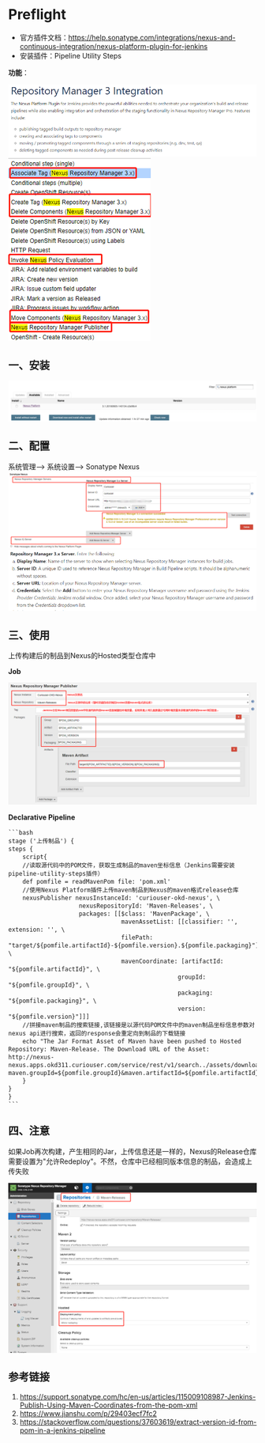 # Preflight
* 官方插件文档：https://help.sonatype.com/integrations/nexus-and-continuous-integration/nexus-platform-plugin-for-jenkins
* 安装插件：Pipeline Utility Steps


**功能**：

![](../assets/jenkins-Nexus-Platform的使用-1.png)
![](../assets/jenkins-Nexus-Platform的使用-2.png)


## 一、安装

![](../assets/jenkins-Nexus-Platform的使用-3.png)

## 二、配置

系统管理--> 系统设置--> Sonatype Nexus
![](../assets/jenkins-Nexus-Platform的使用-4.png)
![](../assets/jenkins-Nexus-Platform的使用-5.png)


## 三、使用

上传构建后的制品到Nexus的Hosted类型仓库中

**Job**

![](../assets/jenkins-Nexus-Platform的使用-6.png)

**Declarative Pipeline**

    ```bash
    stage ('上传制品') {
    steps {
        script{
        //读取源代码中的POM文件，获取生成制品的maven坐标信息（Jenkins需要安装pipeline-utility-steps插件）
        def pomfile = readMavenPom file: 'pom.xml'
        //使用Nexus Platform插件上传maven制品到Nexus的maven格式release仓库
        nexusPublisher nexusInstanceId: 'curiouser-okd-nexus', \
                        nexusRepositoryId: 'Maven-Releases', \
                        packages: [[$class: 'MavenPackage', \
                                    mavenAssetList: [[classifier: '', extension: '', \
                                    filePath: "target/${pomfile.artifactId}-${pomfile.version}.${pomfile.packaging}"]], \
                                    mavenCoordinate: [artifactId: "${pomfile.artifactId}", \
                                                    groupId: "${pomfile.groupId}", \
                                                    packaging: "${pomfile.packaging}", \
                                                    version: "${pomfile.version}"]]]
        //拼接maven制品的搜索链接,该链接是以源代码POM文件中的maven制品坐标信息参数对nexus api进行搜索，返回的response会重定向到制品的下载链接
        echo "The Jar Format Asset of Maven have been pushed to Hosted Repository: Maven-Release. The Download URL of the Asset: http://nexus-nexus.apps.okd311.curiouser.com/service/rest/v1/search../assets/download?maven.groupId=${pomfile.groupId}&maven.artifactId=${pomfile.artifactId}&maven.baseVersion=${pomfile.version}&maven.extension=jar&maven.classifier"
        }
    }
    }
    ```
## 四、注意

如果Job再次构建，产生相同的Jar，上传信息还是一样的，Nexus的Release仓库需要设置为"允许Redeploy"。不然，仓库中已经相同版本信息的制品，会造成上传失败

![](../assets/jenkins-Nexus-Platform的使用-7.png)

## 参考链接

1. https://support.sonatype.com/hc/en-us/articles/115009108987-Jenkins-Publish-Using-Maven-Coordinates-from-the-pom-xml
2. https://www.jianshu.com/p/29403ecf7fc2
3. https://stackoverflow.com/questions/37603619/extract-version-id-from-pom-in-a-jenkins-pipeline